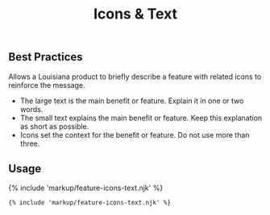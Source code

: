 ﻿---
title: Icons & Text
summary: Simple text with icons to explain a feature.
tags: feature block
layout: docs/guide
eleventyNavigation:
  key: Icons & Text
  parent: Feature Blocks
  excerpt: Simple text with icons to explain a feature.
  order: 3
  img: /img/illustrations/illus-icons-text.svg
---

## Best Practices

Allows a Louisiana product to briefly describe a feature with related icons to reinforce the message.
   - The large text is the main benefit or feature. Explain it in one or two words.
   - The small text explains the main benefit or feature. Keep this explanation as short as possible.
   - Icons set the context for the benefit or feature. Do not use more than three.

## Usage

{% include 'markup/feature-icons-text.njk' %}

``` html
{% include 'markup/feature-icons-text.njk' %}
```
